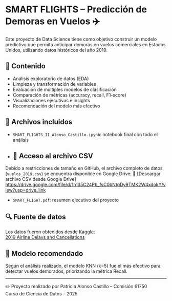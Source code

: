 # SMART FLIGHTS – Predicción de Demoras en Vuelos ✈️

Este proyecto de Data Science tiene como objetivo construir un modelo predictivo que permita anticipar demoras en vuelos comerciales en Estados Unidos, utilizando datos históricos del año 2019.

## 📌 Contenido

- Análisis exploratorio de datos (EDA)
- Limpieza y transformación de variables
- Evaluación de múltiples modelos de clasificación
- Comparación de métricas (accuracy, recall, F1-score)
- Visualizaciones ejecutivas e insights
- Recomendación del modelo más efectivo

## 📁 Archivos incluidos

- `SMART_FLIGHTS_II_Alonso_Castillo.ipynb`: notebook final con todo el análisis
- ## 📎 Acceso al archivo CSV
Debido a restricciones de tamaño en GitHub, el archivo completo de datos (`vuelos_2019.csv`) se encuentra disponible en Google Drive:
🔗 [Descargar archivo CSV desde Google Drive] https://drive.google.com/file/d/1h1d5C24Pb_fsC0bNtqDy9TMK2W4xdokY/view?usp=drive_link

- `SMART_FLIGHT.pdf`: resumen ejecutivo del proyecto

## 🔍 Fuente de datos

Los datos fueron obtenidos desde Kaggle:  
[2019 Airline Delays and Cancellations](https://www.kaggle.com/datasets/threnjen/2019-airline-delays-and-cancellations)

## 🧠 Modelo recomendado

Según el análisis realizado, el modelo KNN (k=5) fue el más efectivo para detectar vuelos demorados, priorizando la métrica Recall.

---

✏️ Proyecto realizado por Patricia Alonso Castillo – Comisión 61750  
Curso de Ciencia de Datos – 2025



